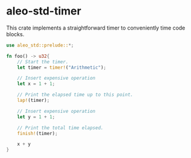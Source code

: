 # aleo-std-timer

This crate implements a straightforward timer to conveniently time code blocks.

```rust
use aleo_std::prelude::*;

fn foo() -> u32{
    // Start the timer.
    let timer = timer!("Arithmetic");

    // Insert expensive operation
    let x = 1 + 1;

    // Print the elapsed time up to this point.
    lap!(timer);

    // Insert expensive operation
    let y = 1 + 1;

    // Print the total time elapsed.
    finish!(timer);

    x + y
}
```
